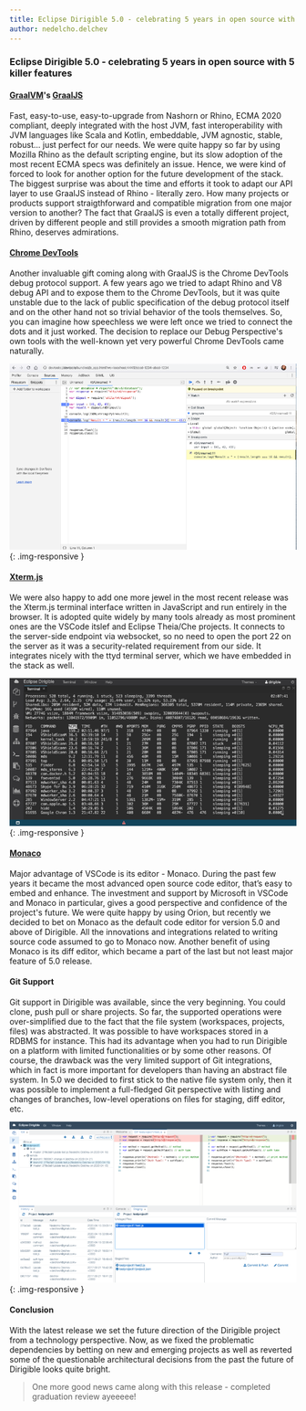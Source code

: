 ```yaml
---
title: Eclipse Dirigible 5.0 - celebrating 5 years in open source with 5 killer features
author: nedelcho.delchev
---
```


### Eclipse Dirigible 5.0 - celebrating 5 years in open source with 5 killer features

#### [GraalVM](https://www.graalvm.org/)'s [GraalJS](https://github.com/graalvm/graaljs)

Fast, easy-to-use, easy-to-upgrade from Nashorn or Rhino, ECMA 2020 compliant, deeply integrated with the host JVM, fast interoperability with JVM languages like Scala and Kotlin, embeddable, JVM agnostic, stable, robust... just perfect for our needs. We were quite happy so far by using Mozilla Rhino as the default scripting engine, but its slow adoption of the most recent ECMA specs was definitely an issue. Hence, we were kind of forced to look for another option for the future development of the stack. The biggest surprise was about the time and efforts it took to adapt our API layer to use GraalJS instead of Rhino - literally zero. How many projects or products support straigthforward and compatible migration from one major version to another? The fact that GraalJS is even a totally different project, driven by different people and still provides a smooth migration path from Rhino, deserves admirations.

#### [Chrome DevTools](https://developers.google.com/web/tools/chrome-devtools)

Another invaluable gift coming along with GraalJS is the Chrome DevTools debug protocol support. A few years ago we tried to adapt Rhino and V8 debug API and to expose them to the Chrome DevTools, but it was quite unstable due to the lack of public specification of the debug protocol itself and on the other hand not so trivial behavior of the tools themselves. So, you can imagine how speechless we were left once we tried to connect the dots and it just worked. The decision to replace our Debug Perspective's own tools with the well-known yet very powerful Chrome DevTools came naturally.

![Debug GraalJS in Chrome DevTools](/img/posts/20200629/debug_graaljs_chromedevtools.png){: .img-responsive }

#### [Xterm.js](https://xtermjs.org/)

We were also happy to add one more jewel in the most recent release was the Xterm.js terminal interface written in JavaScript and run entirely in the browser. It is adopted quite widely by many tools already as most prominent ones are the VSCode itslef and Eclipse Theia/Che projects. It connects to the server-side endpoint via websocket, so no need to open the port 22 on the server as it was a security-related requirement from our side. It integrates nicely with the ttyd terminal server, which we have embedded in the stack as well.

![Xterm.js](/img/posts/20200629/terminal_xtermjs.png){: .img-responsive }

#### [Monaco](https://microsoft.github.io/monaco-editor/)

Major advantage of VSCode is its editor - Monaco. During the past few years it became the most advanced open source code editor, that’s easy to embed and enhance. The investment and support by Microsoft in VSCode and Monaco in particular, gives a good perspective and confidence of the project's future. We were quite happy by using Orion, but recently we decided to bet on Monaco as the default code editor for version 5.0 and above of Dirigible. All the innovations and integrations related to writing source code assumed to go to Monaco now. Another benefit of using Monaco is its diff editor, which became a part of the last but not least major feature of 5.0 release.

#### Git Support

Git support in Dirigible was available, since the very beginning. You could clone, push pull or share projects. So far, the supported operations were over-simplified due to the fact that the file system (workspaces, projects, files) was abstracted. It was possible to have workspaces stored in a RDBMS for instance. This had its advantage when you had to run Dirigible on a platform with limited functionalities or by some other reasons. Of course, the drawback was the very limited support of Git integrations, which in fact is more important for developers than having an abstract file system. In 5.0 we decided to first stick to the native file system only, then it was possible to implement a full-fledged Git perspective with listing and changes of branches, low-level operations on files for staging, diff editor, etc.

![New Git Perspective](/img/posts/20200629/git_perspective_new.png){: .img-responsive }


#### Conclusion

With the latest release we set the future direction of the Dirigible project from a technology perspective. Now, as we fixed the problematic dependencies by betting on new and emerging projects as well as reverted some of the questionable architectural decisions from the past the future of Dirigible looks quite bright.

> One more good news came along with this release - completed graduation review ayeeeee!
